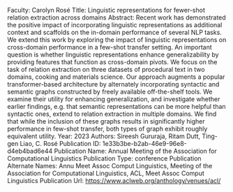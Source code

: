 Faculty: Carolyn Rosé
Title: Linguistic representations for fewer-shot relation extraction across domains
Abstract: Recent work has demonstrated the positive impact of incorporating linguistic representations as additional context and scaffolds on the in-domain performance of several NLP tasks. We extend this work by exploring the impact of linguistic representations on cross-domain performance in a few-shot transfer setting. An important question is whether linguistic representations enhance generalizability by providing features that function as cross-domain pivots. We focus on the task of relation extraction on three datasets of procedural text in two domains, cooking and materials science. Our approach augments a popular transformer-based architecture by alternately incorporating syntactic and semantic graphs constructed by freely available off-the-shelf tools. We examine their utility for enhancing generalization, and investigate whether earlier findings, e.g. that semantic representations can be more helpful than syntactic ones, extend to relation extraction in multiple domains. We find that while the inclusion of these graphs results in significantly higher performance in few-shot transfer, both types of graph exhibit roughly equivalent utility.
Year: 2023
Authors: Sireesh Gururaja, Ritam Dutt, Ting-gen Liao, C. Rosé
Publication ID: 1e33b3be-b2ab-46e9-96e8-d4eb4bad6e44
Publication Name: Annual Meeting of the Association for Computational Linguistics
Publication Type: conference
Publication Alternate Names: Annu Meet Assoc Comput Linguistics, Meeting of the Association for Computational Linguistics, ACL, Meet Assoc Comput Linguistics
Publication Url: https://www.aclweb.org/anthology/venues/acl/
